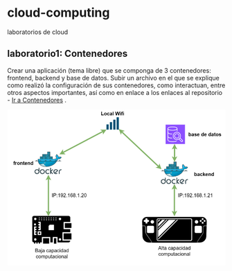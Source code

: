 # cloud-computing
laboratorios de cloud
## laboratorio1: Contenedores 
Crear una aplicación (tema libre) que se componga de 3 contenedores: frontend, backend y base de datos.
Subir un archivo en el que se explique como realizó la configuración de sus contenedores, como interactuan,  entre otros aspectos importantes, así como en enlace a los enlaces al repositorio - [Ir a Contenedores](Contenedores/README.md) .

![esplicacion imagen](Imagenes/InformacionGeneral.png)
